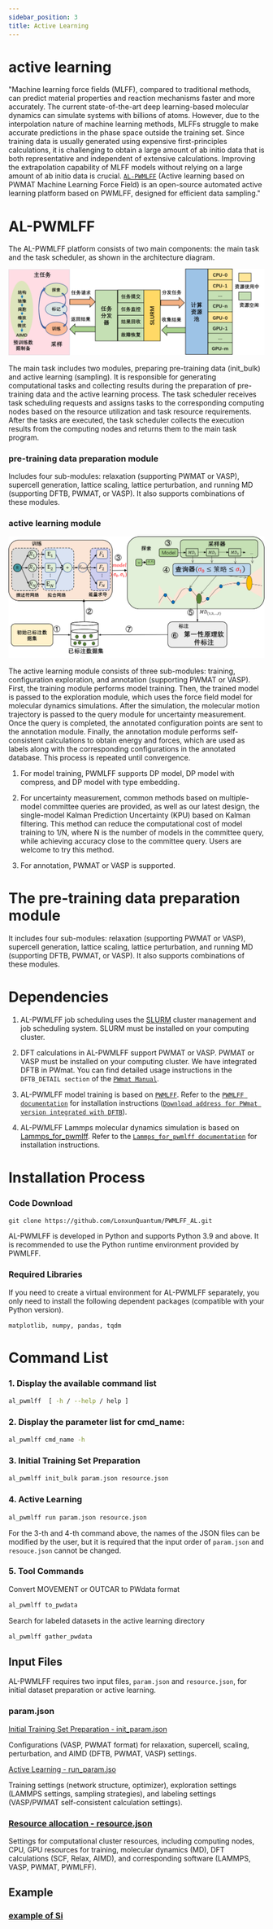 ```yaml
---
sidebar_position: 3
title: Active Learning
---
```


# active learning

"Machine learning force fields (MLFF), compared to traditional methods, can predict material properties and reaction mechanisms faster and more accurately. The current state-of-the-art deep learning-based molecular dynamics can simulate systems with billions of atoms. However, due to the interpolation nature of machine learning methods, MLFFs struggle to make accurate predictions in the phase space outside the training set. Since training data is usually generated using expensive first-principles calculations, it is challenging to obtain a large amount of ab initio data that is both representative and independent of extensive calculations. Improving the extrapolation capability of MLFF models without relying on a large amount of ab initio data is crucial. [`AL-PWMLFF`](https://github.com/LonxunQuantum/PWMLFF_AL/tree/main) (Active learning based on PWMAT Machine Learning Force Field) is an open-source automated active learning platform based on PWMLFF, designed for efficient data sampling."

# AL-PWMLFF
The AL-PWMLFF platform consists of two main components: the main task and the task scheduler, as shown in the architecture diagram.

![Arch_design_slurm](../models/dp/picture_wu/active_learning/Arch_design_slurm_zh.png)

The main task includes two modules, preparing pre-training data (init_bulk) and active learning (sampling). It is responsible for generating computational tasks and collecting results during the preparation of pre-training data and the active learning process. The task scheduler receives task scheduling requests and assigns tasks to the corresponding computing nodes based on the resource utilization and task resource requirements. After the tasks are executed, the task scheduler collects the execution results from the computing nodes and returns them to the main task program.

### pre-training data preparation module

Includes four sub-modules: relaxation (supporting PWMAT or VASP), supercell generation, lattice scaling, lattice perturbation, and running MD (supporting DFTB, PWMAT, or VASP). It also supports combinations of these modules.

### active learning module

![active_sampling](../models/dp/picture_wu/active_learning/active_arch_zh.png)

The active learning module consists of three sub-modules: training, configuration exploration, and annotation (supporting PWMAT or VASP). First, the training module performs model training. Then, the trained model is passed to the exploration module, which uses the force field model for molecular dynamics simulations. After the simulation, the molecular motion trajectory is passed to the query module for uncertainty measurement. Once the query is completed, the annotated configuration points are sent to the annotation module. Finally, the annotation module performs self-consistent calculations to obtain energy and forces, which are used as labels along with the corresponding configurations in the annotated database. This process is repeated until convergence.

1. For model training, PWMLFF supports DP model, DP model with compress, and DP model with type embedding.

2. For uncertainty measurement, common methods based on multiple-model committee queries are provided, as well as our latest design, the single-model Kalman Prediction Uncertainty (KPU) based on Kalman filtering. This method can reduce the computational cost of model training to 1/N, where N is the number of models in the committee query, while achieving accuracy close to the committee query. Users are welcome to try this method.

3. For annotation, PWMAT or VASP is supported.

# The pre-training data preparation module 

It includes four sub-modules: relaxation (supporting PWMAT or VASP), supercell generation, lattice scaling, lattice perturbation, and running MD (supporting DFTB, PWMAT, or VASP). It also supports combinations of these modules.

# Dependencies

1. AL-PWMLFF job scheduling uses the [SLURM](https://slurm.schedmd.com/documentation.html) cluster management and job scheduling system. SLURM must be installed on your computing cluster.

2. DFT calculations in AL-PWMLFF support PWMAT or VASP. PWMAT or VASP must be installed on your computing cluster. We have integrated DFTB in PWmat. You can find detailed usage instructions in the `DFTB_DETAIL section` of the [`PWmat Manual`](http://www.pwmat.com/pwmat-resource/Manual.pdf).

3. AL-PWMLFF model training is based on [`PWMLFF`](https://github.com/LonxunQuantum/PWMLFF). Refer to the [`PWMLFF documentation`](http://doc.lonxun.com/PWMLFF/Installation) for installation instructions ([`Download address for PWmat version integrated with DFTB`](https://www.pwmat.com/modulefiles/pwmat-resource/mstation-download/cuda-11.6-mstation-beta.zip)).

4. AL-PWMLFF Lammps molecular dynamics simulation is based on [Lammps_for_pwmlff](https://github.com/LonxunQuantum/Lammps_for_PWMLFF/tree/libtorch). Refer to the [`Lammps_for_pwmlff documentation`](https://github.com/LonxunQuantum/Lammps_for_PWMLFF/blob/libtorch/README) for installation instructions.

# Installation Process

### Code Download

    git clone https://github.com/LonxunQuantum/PWMLFF_AL.git

AL-PWMLFF is developed in Python and supports Python 3.9 and above. It is recommended to use the Python runtime environment provided by PWMLFF.

### Required Libraries

If you need to create a virtual environment for AL-PWMLFF separately, you only need to install the following dependent packages (compatible with your Python version).

    matplotlib, numpy, pandas, tqdm
    
# Command List

### 1. Display the available command list

```bash
al_pwmlff  [ -h / --help / help ]
```

### 2. Display the parameter list for cmd_name:

```bash
al_pwmlff cmd_name -h
```

### 3. Initial Training Set Preparation

```bash
al_pwmlff init_bulk param.json resource.json
```

### 4. Active Learning

```bash
al_pwmlff run param.json resource.json
```

For the 3-th and 4-th command above, the names of the JSON files can be modified by the user, but it is required that the input order of `param.json` and `resouce.json` cannot be changed.

### 5. Tool Commands

Convert MOVEMENT or OUTCAR to PWdata format

```bash
al_pwmlff to_pwdata
```

Search for labeled datasets in the active learning directory

```bash
al_pwmlff gather_pwdata
```

## Input Files

AL-PWMLFF requires two input files, `param.json` and `resource.json`, for initial dataset preparation or active learning.

### param.json

[Initial Training Set Preparation - init_param.json](/PWMLFF/active%20learning/init_param_zh#参数列表)

Configurations (VASP, PWMAT format) for relaxation, supercell, scaling, perturbation, and AIMD (DFTB, PWMAT, VASP) settings.

[Active Learning - run_param.jso](/PWMLFF/active%20learning/run_param_zh#参数列表)

Training settings (network structure, optimizer), exploration settings (LAMMPS settings, sampling strategies), and labeling settings (VASP/PWMAT self-consistent calculation settings).

### [Resource allocation - resource.json](/PWMLFF/active%20learning/resource_zh#resourcejson)

Settings for computational cluster resources, including computing nodes, CPU, GPU resources for training, molecular dynamics (MD), DFT calculations (SCF, Relax, AIMD), and corresponding software (LAMMPS, VASP, PWMAT, PWMLFF).

## Example

### [example of Si](/PWMLFF/active%20learning/example_si_init_zh)

